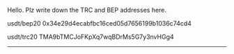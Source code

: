 Hello.
Plz write down the TRC and BEP addresses here.


usdt/bep20
0x34e29d4ecabfbc16ced05d7656199b1036c74cd4

usdt/trc20
TMA9bTMCJoFKpXq7wqBDrMs5G7y3nvHGg4

***